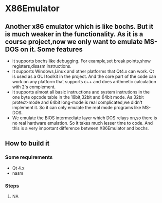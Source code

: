 X86Emulator
===========

Another x86 emulator which is like bochs. But it is much weaker in the functionality. As it is a course project,now we only want to emulate MS-DOS on it.
Some features
-------------
* It supports bochs like debugging. For example,set break points,show registers,disasm instructions.
* It supports Windows,Linux and other platforms that Qt4.x can work. Qt is used as a GUI toolkit in the project. And the core part of the code can work on any platform that supports c++ and does arithmetic calculation with 2's complement.
* It supports almost all basic instructions and system instrutions in the one byte opcode table in the 16bit,32bit and 64bit mode. As 32bit protect-mode and 64bit long-mode is real complicated,we didn't implement it. So it can only emulate the real mode programs like MS-DOS.
* We emulate the BIOS intermediate layer which DOS relays on,so there is no real hardware emulation. So it takes much lesser time to code. And this is a very important difference between X86Emulator and bochs.

How to build it
------------
### Some requirements
* Qt 4.x
* nasm

### Steps
1. NA
